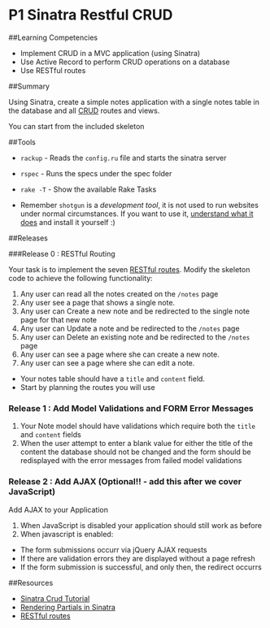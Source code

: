# P1 Sinatra Restful CRUD 
 
##Learning Competencies 

* Implement CRUD in a MVC application (using Sinatra)
* Use Active Record to perform CRUD operations on a database
* Use RESTful routes

##Summary 

Using Sinatra, create a simple notes application with a single notes table in the database and all [CRUD](http://en.wikipedia.org/wiki/Create,_read,_update_and_delete) routes and views.  

You can start from the included skeleton

##Tools
* ``rackup`` - Reads the ``config.ru`` file and starts the sinatra server
* ``rspec`` - Runs the specs under the spec folder
* ``rake -T`` - Show the available Rake Tasks


* Remember ``shotgun`` is a *development tool*, it is not used to run websites under normal circumstances. If you want to use it, [understand what it does](http://ruby.about.com/od/sinatra/a/sinatra5.htm) and install it yourself :)

##Releases

###Release 0 : RESTful Routing

Your task is to implement the seven [RESTful routes](http://guides.rubyonrails.org/routing.html). Modify the skeleton code to achieve the following functionality:

1. Any user can read all the notes created on the ``/notes`` page
2. Any user see a page that shows a single note.
3. Any user can Create a new note and be redirected to the single note page for that new note
4. Any user can Update a note and be redirected to the ``/notes`` page
4. Any user can Delete an existing note and be redirected to the ``/notes`` page
5. Any user can see a page where she can create a new note. 
6. Any user can see a page where she can edit a note.

* Your notes table should have a `title` and `content` field.  
* Start by planning the routes you will use

### Release 1 : Add Model Validations and FORM Error Messages

1. Your Note model should have validations which require both the ``title`` and ``content`` fields
2. When the user attempt to enter a blank value for either the title of the content the database should not be changed and the form should be redisplayed with the error messages from failed model validations

### Release 2 : Add AJAX (Optional!! - add this after we cover JavaScript) 

Add AJAX to your Application

1. When JavaScript is disabled your application should still work as before
2. When javascript is enabled:
  * The form submissions occurr via jQuery AJAX requests
  * If there are validation errors they are displayed without a page refresh
  * If the form submission is successful, and only then, the redirect occurrs
 
##Resources

* [Sinatra Crud Tutorial ](http://net.tutsplus.com/tutorials/ruby/singing-with-sinatra/) 
* [Rendering Partials in Sinatra](http://www.sinatrarb.com/faq.html#partials) 
* [RESTful routes](http://guides.rubyonrails.org/routing.html)

